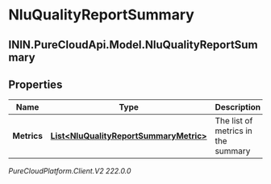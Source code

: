 # NluQualityReportSummary

## ININ.PureCloudApi.Model.NluQualityReportSummary

## Properties

|Name | Type | Description | Notes|
|------------ | ------------- | ------------- | -------------|
| **Metrics** | [**List&lt;NluQualityReportSummaryMetric&gt;**](NluQualityReportSummaryMetric) | The list of metrics in the summary | |



_PureCloudPlatform.Client.V2 222.0.0_
